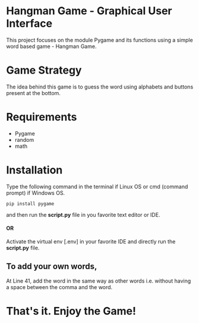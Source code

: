 # Hangman Game - Graphical User Interface

This project focuses on the module Pygame and its functions using a simple word based game - Hangman Game. 

# Game Strategy
The idea behind this game is to guess the word using alphabets and buttons present at the bottom.

# Requirements

- Pygame
- random
- math

# Installation

Type the following command in the terminal if Linux OS or cmd (command prompt) if Windows OS. 

`pip install pygame` 

and then run the **script.py** file in you favorite text editor or IDE.

#### OR

Activate the virtual env [.env] in your favorite IDE and directly run the **script.py** file.

## To add your own words, 

At Line 41, add the word in the same way as other words i.e. without having a space between the comma and the word. 


# That's it. Enjoy the Game!